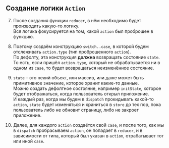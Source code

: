 ## Создание логики `Action`
7. После создания функции `reducer`, в нём необходимо будет производить какую-то логику.  
   Вся логика фокусируется на том, какой `action`
   был проброшен в функцию.

8. Поэтому создаём конструкцию `switch..case`, в которой будем отслеживать `action.type` (тип проброшенного `action`).  
   По дефолту, эта
   конструкция **должна** возвращать состояние `state`.  
   То есть, если пришёл `action.type`, который не обрабатывается ни в одном из `case`, то будет возвращаться неизменённое состояние.
9. `state` – это некий объект, или массив, или даже может быть примитивное значение, которое хранит какие-то данные.  
   Можно создать
   дефолтное состояние, например `initState`, которое будет отображаться, когда пользователь открыл приложение.  
   И каждый раз, когда мы будем в `dispatch` прокидывать какой-то `action`, `state` будет изменяться и храниться в `store` до тех пор, пока
   пользователь либо не обновит страницу, либо не закроет приложение.
10. Далее, для каждого `action` создаётся свой `case`, и после того, как мы в `dispatch` пробрасываем `action`, он попадает в `reducer`,
    и в зависимости от типа, который был указан в `action`, отрабатывает тот или иной `case`.
